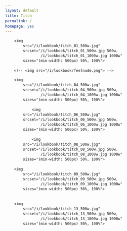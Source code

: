 ```yaml
---
layout: default
title: Titch
permalink: /
homepage: yes
---
```

<section class="lookbook">
	
			
		<img
			src="/i/lookbook/titch_01_500w.jpg"
			srcset="/i/lookbook/titch_01_500w.jpg 500w,
					/i/lookbook/titch_01_1000w.jpg 1000w"
			sizes="(min-width: 500px) 50%, 100%">

		<!-- <img src="/i/lookbook/feelnude.png"> -->


<!-- 		<video autoplay loop> omg
			<source src="/i/lookbook/videos/feelnude.mov" type="video/mp4" />
			<source src="movie.ogg" type="video/ogg" />
			Your browser does not support the video tag.
		</video> -->
			
		<img 
			src="/i/lookbook/titch_04_500w.jpg"
			srcset="/i/lookbook/titch_04_500w.jpg 500w,
					/i/lookbook/titch_04_1000w.jpg 1000w"
			sizes="(min-width: 500px) 50%, 100%">

				<img 
			src="/i/lookbook/titch_06_500w.jpg"
			srcset="/i/lookbook/titch_06_500w.jpg 500w,
					/i/lookbook/titch_06_1000w.jpg 1000w"
			sizes="(min-width: 500px) 50%, 100%">

				<img 
			src="/i/lookbook/titch_08_500w.jpg"
			srcset="/i/lookbook/titch_08_500w.jpg 500w,
					/i/lookbook/titch_08_1000w.jpg 1000w"
			sizes="(min-width: 500px) 50%, 100%">

		<img 
			src="/i/lookbook/titch_09_500w.jpg"
			srcset="/i/lookbook/titch_09_500w.jpg 500w,
					/i/lookbook/titch_09_1000w.jpg 1000w"
			sizes="(min-width: 500px) 50%, 100%">

		
		<img 
			src="/i/lookbook/titch_13_500w.jpg"
			srcset="/i/lookbook/titch_13_500w.jpg 500w,
					/i/lookbook/titch_13_1000w.jpg 1000w"
			sizes="(min-width: 500px) 50%, 100%">

</section>